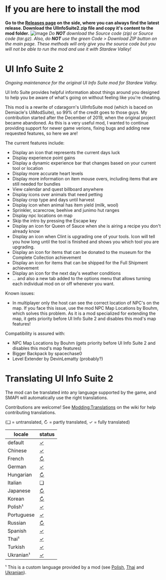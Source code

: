 # If you are here to install the mod
**Go to the [Releases page](https://github.com/Annosz/UIInfoSuite2/releases) on the side, where you can always find the latest release. Download the UIInfoSuite2.zip file and copy it's content to the mod folder.**
![image](https://user-images.githubusercontent.com/10620868/145580465-5dc6cd97-e4da-4830-a639-8f3fb94a1001.png)
_Do **NOT** download the Source code (zip) or Source code (tar.gz). Also, do **NOT**  use the green Code > Download ZIP button on the main page. These methods will only give you the source code but you will not be able to run the mod and use it with Stardew Valley!_

# UI Info Suite 2
_Ongoing maintenance for the original UI Info Suite mod for Stardew Valley._


UI Info Suite provides helpful information about things around you designed to help you be aware of what's going on without feeling like you're cheating.

This mod is a rewrite of cdaragorn's UIInfoSuite mod (which is baced on Demiacle's UiModSuite), so 99% of the credit goes to those guys. My contribution started after the December of 2019, when the original project became abandoned. As this is a very useful mod, I wanted to continue providing support for newer game verions, fixing bugs and adding new requested features, so here we are!

The current features include:
- Display an icon that represents the current days luck
- Display experience point gains
- Display a dynamic experience bar that changes based on your current tool or location
- Display more accurate heart levels
- Display more information on item mouse overs, including items that are still needed for bundles
- View calendar and quest billboard anywhere
- Display icons over animals that need petting
- Display crop type and days until harvest
- Display icon when animal has item yield (milk, wool)
- Sprinkler, scarecrow, beehive and junimo hut ranges
- Display npc locations on map
- Skip the intro by pressing the Escape key
- Display an icon for Queen of Sauce when she is airing a recipe you don't already know
- Display an icon when Clint is upgrading one of your tools. Icon will tell you how long until the tool is finished and shows you which tool you are upgrading.
- Display an icon for items that can be donated to the museum for the Complete Collection achievement
- Display an icon for items that can be shipped for the Full Shipment achievement
- Display an icon for the next day's weather conditions
- ... and also a new tab added to the options menu that allows turning each individual mod on or off whenever you want.

Known issues:
- In multiplayer only the host can see the correct location of NPC's on the map. If you face this issue, use the mod NPC Map Locations by Bouhm, which solves this problem. As it is a mod specialized for extending the map, it gets priority before UI Info Suite 2 and disables this mod's map features!

Compatibility is assured with:
- NPC Map Locations by Bouhm (gets priority before UI Info Suite 2 and disables this mod's map features)
- Bigger Backpack by spacechase0
- Level Extender by DevinLematty (probably?)

# Translating UI Info Suite 2
The mod can be translated into any language supported by the game, and SMAPI will automatically
use the right translations.

Contributions are welcome! See [Modding:Translations](https://stardewvalleywiki.com/Modding:Translations)
on the wiki for help contributing translations.

(❑ = untranslated, ↻ = partly translated, ✓ = fully translated)

locale     | status
---------- | :----------------
default    | [✓](UIInfoSuite2/i18n/default.json)
Chinese    | [✓](UIInfoSuite2/i18n/zh.json)
French     | [↻](UIInfoSuite2/i18n/fr.json)
German     | [✓](UIInfoSuite2/i18n/de.json)
Hungarian  | [↻](UIInfoSuite2/i18n/hu.json)
Italian    | ❑
Japanese   | [↻](UIInfoSuite2/i18n/ja.json)
Korean     | [↻](UIInfoSuite2/i18n/ko.json)
Polish¹    | [✓](UIInfoSuite2/i18n/pl.json)
Portuguese | [✓](UIInfoSuite2/i18n/pt.json)
Russian    | [↻](UIInfoSuite2/i18n/ru.json)
Spanish    | [✓](UIInfoSuite2/i18n/es.json)
Thai¹      | [✓](UIInfoSuite2/i18n/th.json)
Turkish    | [✓](UIInfoSuite2/i18n/tr.json)
Ukranian¹  | [✓](UIInfoSuite2/i18n/uk.json)

¹ This is a custom language provided by a mod (see [Polish](https://www.nexusmods.com/stardewvalley/mods/3616), [Thai](https://www.nexusmods.com/stardewvalley/mods/7052) and [Ukranian](https://www.nexusmods.com/stardewvalley/mods/8427)).
